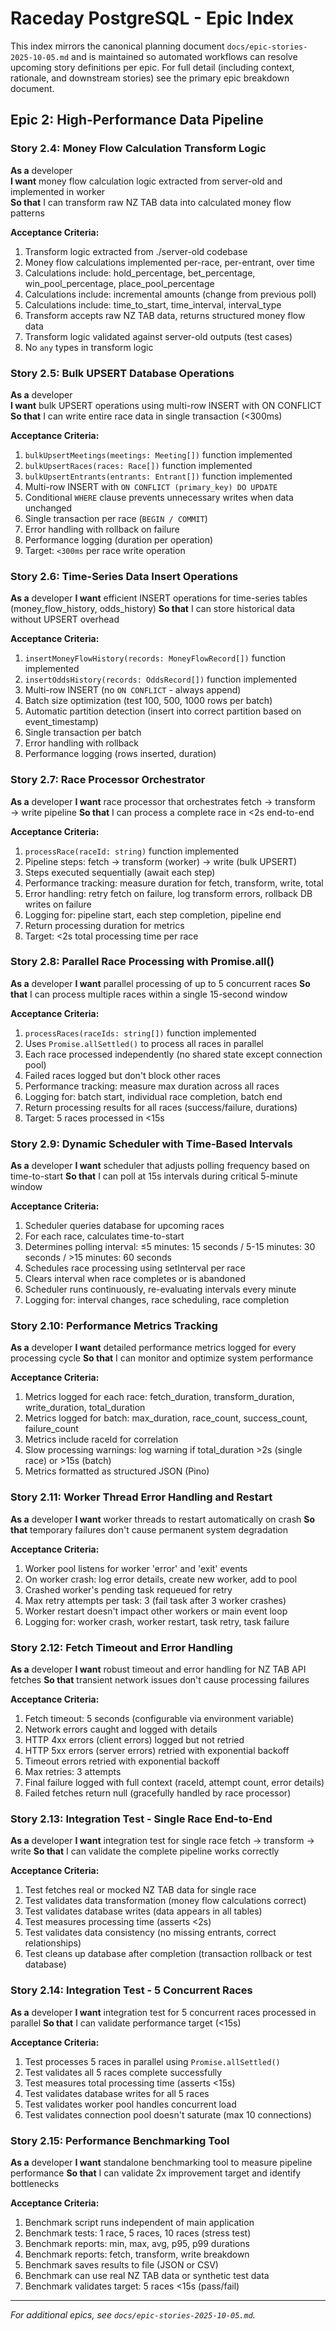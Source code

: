 # Raceday PostgreSQL - Epic Index

This index mirrors the canonical planning document `docs/epic-stories-2025-10-05.md` and is maintained so automated workflows can resolve upcoming story definitions per epic. For full detail (including context, rationale, and downstream stories) see the primary epic breakdown document.

## Epic 2: High-Performance Data Pipeline

### Story 2.4: Money Flow Calculation Transform Logic

**As a** developer  
**I want** money flow calculation logic extracted from server-old and implemented in worker  
**So that** I can transform raw NZ TAB data into calculated money flow patterns

**Acceptance Criteria:**

1. Transform logic extracted from ./server-old codebase
2. Money flow calculations implemented per-race, per-entrant, over time
3. Calculations include: hold_percentage, bet_percentage, win_pool_percentage, place_pool_percentage
4. Calculations include: incremental amounts (change from previous poll)
5. Calculations include: time_to_start, time_interval, interval_type
6. Transform accepts raw NZ TAB data, returns structured money flow data
7. Transform logic validated against server-old outputs (test cases)
8. No `any` types in transform logic

### Story 2.5: Bulk UPSERT Database Operations

**As a** developer  
**I want** bulk UPSERT operations using multi-row INSERT with ON CONFLICT  
**So that** I can write entire race data in single transaction (<300ms)

**Acceptance Criteria:**

1. `bulkUpsertMeetings(meetings: Meeting[])` function implemented
2. `bulkUpsertRaces(races: Race[])` function implemented
3. `bulkUpsertEntrants(entrants: Entrant[])` function implemented
4. Multi-row INSERT with `ON CONFLICT (primary_key) DO UPDATE`
5. Conditional `WHERE` clause prevents unnecessary writes when data unchanged
6. Single transaction per race (`BEGIN / COMMIT`)
7. Error handling with rollback on failure
8. Performance logging (duration per operation)
9. Target: `<300ms` per race write operation

### Story 2.6: Time-Series Data Insert Operations

**As a** developer
**I want** efficient INSERT operations for time-series tables (money_flow_history, odds_history)
**So that** I can store historical data without UPSERT overhead

**Acceptance Criteria:**

1. `insertMoneyFlowHistory(records: MoneyFlowRecord[])` function implemented
2. `insertOddsHistory(records: OddsRecord[])` function implemented
3. Multi-row INSERT (no `ON CONFLICT` - always append)
4. Batch size optimization (test 100, 500, 1000 rows per batch)
5. Automatic partition detection (insert into correct partition based on event_timestamp)
6. Single transaction per batch
7. Error handling with rollback
8. Performance logging (rows inserted, duration)

### Story 2.7: Race Processor Orchestrator

**As a** developer
**I want** race processor that orchestrates fetch → transform → write pipeline
**So that** I can process a complete race in <2s end-to-end

**Acceptance Criteria:**

1. `processRace(raceId: string)` function implemented
2. Pipeline steps: fetch → transform (worker) → write (bulk UPSERT)
3. Steps executed sequentially (await each step)
4. Performance tracking: measure duration for fetch, transform, write, total
5. Error handling: retry fetch on failure, log transform errors, rollback DB writes on failure
6. Logging for: pipeline start, each step completion, pipeline end
7. Return processing duration for metrics
8. Target: <2s total processing time per race

### Story 2.8: Parallel Race Processing with Promise.all()

**As a** developer
**I want** parallel processing of up to 5 concurrent races
**So that** I can process multiple races within a single 15-second window

**Acceptance Criteria:**

1. `processRaces(raceIds: string[])` function implemented
2. Uses `Promise.allSettled()` to process all races in parallel
3. Each race processed independently (no shared state except connection pool)
4. Failed races logged but don't block other races
5. Performance tracking: measure max duration across all races
6. Logging for: batch start, individual race completion, batch end
7. Return processing results for all races (success/failure, durations)
8. Target: 5 races processed in <15s

### Story 2.9: Dynamic Scheduler with Time-Based Intervals

**As a** developer
**I want** scheduler that adjusts polling frequency based on time-to-start
**So that** I can poll at 15s intervals during critical 5-minute window

**Acceptance Criteria:**

1. Scheduler queries database for upcoming races
2. For each race, calculates time-to-start
3. Determines polling interval: ≤5 minutes: 15 seconds / 5-15 minutes: 30 seconds / >15 minutes: 60 seconds
4. Schedules race processing using setInterval per race
5. Clears interval when race completes or is abandoned
6. Scheduler runs continuously, re-evaluating intervals every minute
7. Logging for: interval changes, race scheduling, race completion

### Story 2.10: Performance Metrics Tracking

**As a** developer
**I want** detailed performance metrics logged for every processing cycle
**So that** I can monitor and optimize system performance

**Acceptance Criteria:**

1. Metrics logged for each race: fetch_duration, transform_duration, write_duration, total_duration
2. Metrics logged for batch: max_duration, race_count, success_count, failure_count
3. Metrics include raceId for correlation
4. Slow processing warnings: log warning if total_duration >2s (single race) or >15s (batch)
5. Metrics formatted as structured JSON (Pino)

### Story 2.11: Worker Thread Error Handling and Restart

**As a** developer
**I want** worker threads to restart automatically on crash
**So that** temporary failures don't cause permanent system degradation

**Acceptance Criteria:**

1. Worker pool listens for worker 'error' and 'exit' events
2. On worker crash: log error details, create new worker, add to pool
3. Crashed worker's pending task requeued for retry
4. Max retry attempts per task: 3 (fail task after 3 worker crashes)
5. Worker restart doesn't impact other workers or main event loop
6. Logging for: worker crash, worker restart, task retry, task failure

### Story 2.12: Fetch Timeout and Error Handling

**As a** developer
**I want** robust timeout and error handling for NZ TAB API fetches
**So that** transient network issues don't cause processing failures

**Acceptance Criteria:**

1. Fetch timeout: 5 seconds (configurable via environment variable)
2. Network errors caught and logged with details
3. HTTP 4xx errors (client errors) logged but not retried
4. HTTP 5xx errors (server errors) retried with exponential backoff
5. Timeout errors retried with exponential backoff
6. Max retries: 3 attempts
7. Final failure logged with full context (raceId, attempt count, error details)
8. Failed fetches return null (gracefully handled by race processor)

### Story 2.13: Integration Test - Single Race End-to-End

**As a** developer
**I want** integration test for single race fetch → transform → write
**So that** I can validate the complete pipeline works correctly

**Acceptance Criteria:**

1. Test fetches real or mocked NZ TAB data for single race
2. Test validates data transformation (money flow calculations correct)
3. Test validates database writes (data appears in all tables)
4. Test measures processing time (asserts <2s)
5. Test validates data consistency (no missing entrants, correct relationships)
6. Test cleans up database after completion (transaction rollback or test database)

### Story 2.14: Integration Test - 5 Concurrent Races

**As a** developer
**I want** integration test for 5 concurrent races processed in parallel
**So that** I can validate performance target (<15s)

**Acceptance Criteria:**

1. Test processes 5 races in parallel using `Promise.allSettled()`
2. Test validates all 5 races complete successfully
3. Test measures total processing time (asserts <15s)
4. Test validates database writes for all 5 races
5. Test validates worker pool handles concurrent load
6. Test validates connection pool doesn't saturate (max 10 connections)

### Story 2.15: Performance Benchmarking Tool

**As a** developer
**I want** standalone benchmarking tool to measure pipeline performance
**So that** I can validate 2x improvement target and identify bottlenecks

**Acceptance Criteria:**

1. Benchmark script runs independent of main application
2. Benchmark tests: 1 race, 5 races, 10 races (stress test)
3. Benchmark reports: min, max, avg, p95, p99 durations
4. Benchmark reports: fetch, transform, write breakdown
5. Benchmark saves results to file (JSON or CSV)
6. Benchmark can use real NZ TAB data or synthetic test data
7. Benchmark validates target: 5 races <15s (pass/fail)

---

_For additional epics, see `docs/epic-stories-2025-10-05.md`._
